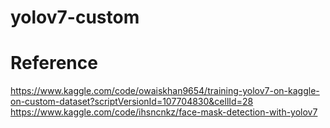 # yolov7-custom

# Reference
https://www.kaggle.com/code/owaiskhan9654/training-yolov7-on-kaggle-on-custom-dataset?scriptVersionId=107704830&cellId=28
https://www.kaggle.com/code/ihsncnkz/face-mask-detection-with-yolov7
